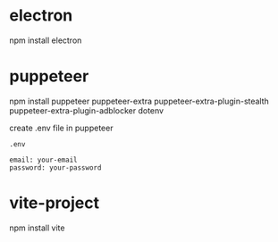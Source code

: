 # electron
npm install electron

# puppeteer
npm install puppeteer puppeteer-extra puppeteer-extra-plugin-stealth puppeteer-extra-plugin-adblocker dotenv

create .env file in puppeteer
```
.env

email: your-email
password: your-password
```

# vite-project
npm install vite
